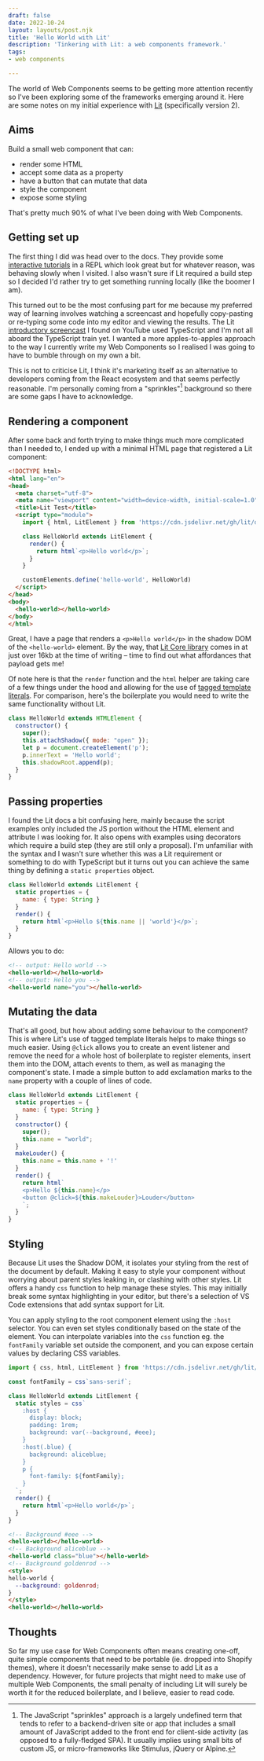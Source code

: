 ```yaml
---
draft: false
date: 2022-10-24
layout: layouts/post.njk
title: 'Hello World with Lit'
description: 'Tinkering with Lit: a web components framework.'
tags:
- web components

---
```

The world of Web Components seems to be getting more attention recently so I've been exploring some of the frameworks emerging around it. Here are some notes on my initial experience with [Lit](https://lit.dev/) (specifically version 2).

## Aims

Build a small web component that can:
- render some HTML
- accept some data as a property
- have a button that can mutate that data
- style the component
- expose some styling

That's pretty much 90% of what I've been doing with Web Components.

## Getting set up

The first thing I did was head over to the docs. They provide some [interactive tutorials](https://lit.dev/tutorials/) in a REPL which look great but for whatever reason, was behaving slowly when I visited. I also wasn't sure if Lit required a build step so I decided I'd rather try to get something running locally (like the boomer I am).

This turned out to be the most confusing part for me because my preferred way of learning involves watching a screencast and hopefully copy-pasting or re-typing some code into my editor and viewing the results. The Lit [introductory screencast](https://www.youtube.com/watch?v=QBa1_QQnRcs&t=302s) I found on YouTube used TypeScript and I'm not all aboard the TypeScript train yet. I wanted a more apples-to-apples approach to the way I currently write my Web Components so I realised I was going to have to bumble through on my own a bit.

This is not to criticise Lit, I think it's marketing itself as an alternative to developers coming from the React ecosystem and that seems perfectly reasonable. I'm personally coming from a "sprinkles"[^1] background so there are some gaps I have to acknowledge.

## Rendering a component

After some back and forth trying to make things much more complicated than I needed to, I ended up with a minimal HTML page that registered a Lit component:

```html
<!DOCTYPE html>
<html lang="en">
<head>
  <meta charset="utf-8">
  <meta name="viewport" content="width=device-width, initial-scale=1.0">
  <title>Lit Test</title>
  <script type="module">
    import { html, LitElement } from 'https://cdn.jsdelivr.net/gh/lit/dist@2/core/lit-core.min.js'

    class HelloWorld extends LitElement {
      render() {
        return html`<p>Hello world</p>`;
      }
    }

    customElements.define('hello-world', HelloWorld)
  </script>
</head>
<body>
  <hello-world></hello-world>
</body>
</html>
```

Great, I have a page that renders a `<p>Hello world</p>` in the shadow DOM of the `<hello-world>` element. By the way, that [Lit Core library](https://cdn.jsdelivr.net/gh/lit/dist@2.4.0/core/) comes in at just over 16kb at the time of writing – time to find out what affordances that payload gets me!

Of note here is that the `render` function and the `html` helper are taking care of a few things under the hood and allowing for the use of [tagged template literals](https://www.digitalocean.com/community/tutorials/js-tagged-template-literals). For comparison, here's the boilerplate you would need to write the same functionality without Lit.

```js
class HelloWorld extends HTMLElement {
  constructor() {
    super();
    this.attachShadow({ mode: "open" });
    let p = document.createElement('p');
    p.innerText = 'Hello world';
    this.shadowRoot.append(p);
  }
}
```

## Passing properties

I found the Lit docs a bit confusing here, mainly because the script examples only included the JS portion without the HTML element and attribute I was looking for. It also opens with examples using decorators which require a build step (they are still only a proposal). I'm unfamiliar with the syntax and I wasn't sure whether this was a Lit requirement or something to do with TypeScript but it turns out you can achieve the same thing by defining a `static properties` object.

```js
class HelloWorld extends LitElement {
  static properties = {
    name: { type: String }
  }
  render() {
    return html`<p>Hello ${this.name || 'world'}</p>`;
  }
}
```

Allows you to do:

```html
<!-- output: Hello world -->
<hello-world></hello-world>
<!-- output: Hello you -->
<hello-world name="you"></hello-world>
```

## Mutating the data

That's all good, but how about adding some behaviour to the component? This is where Lit's use of tagged template literals helps to make things so much easier. Using `@click` allows you to create an event listener and remove the need for a whole host of boilerplate to register elements, insert them into the DOM, attach events to them, as well as managing the component's state. I made a simple button to add exclamation marks to the `name` property with a couple of lines of code.

```js
class HelloWorld extends LitElement {
  static properties = {
    name: { type: String }
  }
  constructor() {
    super();
    this.name = "world";
  }
  makeLouder() {
    this.name = this.name + '!'
  }
  render() {
    return html`
    <p>Hello ${this.name}</p>
    <button @click=${this.makeLouder}>Louder</button>
    `;
  }
}
```

## Styling

Because Lit uses the Shadow DOM, it isolates your styling from the rest of the document by default. Making it easy to style your component without worrying about parent styles leaking in, or clashing with other styles. Lit offers a handy `css` function to help manage these styles. This may initially break some syntax highlighting in your editor, but there's a selection of VS Code extensions that add syntax support for Lit.

You can apply styling to the root component element using the `:host` selector. You can even set styles conditionally based on the state of the element. You can interpolate variables into the `css` function eg. the `fontFamily` variable set outside the component, and you can expose certain values by declaring CSS variables.

```js
import { css, html, LitElement } from 'https://cdn.jsdelivr.net/gh/lit/dist@2/core/lit-core.min.js'

const fontFamily = css`sans-serif`;

class HelloWorld extends LitElement {
  static styles = css`
    :host {
      display: block;
      padding: 1rem;
      background: var(--background, #eee);
    }
    :host(.blue) {
      background: aliceblue;
    }
    p {
      font-family: ${fontFamily};
    }
  `;
  render() {
    return html`<p>Hello world</p>`;
  }
}
```

```html
<!-- Background #eee -->
<hello-world></hello-world>
<!-- Background aliceblue -->
<hello-world class="blue"></hello-world>
<!-- Background goldenrod -->
<style>
hello-world {
  --background: goldenrod;
}
</style>
<hello-world></hello-world>
```

## Thoughts

So far my use case for Web Components often means creating one-off, quite simple components that need to be portable (ie. dropped into Shopify themes), where it doesn't necessarily make sense to add Lit as a dependency. However, for future projects that might need to make use of multiple Web Components, the small penalty of including Lit will surely be worth it for the reduced boilerplate, and I believe, easier to read code.

[^1]: The JavaScript "sprinkles" approach is a largely undefined term that tends to refer to a backend-driven site or app that includes a small amount of JavaScript added to the front end for client-side activity (as opposed to a fully-fledged SPA). It usually implies using small bits of custom JS, or micro-frameworks like Stimulus, jQuery or Alpine.
